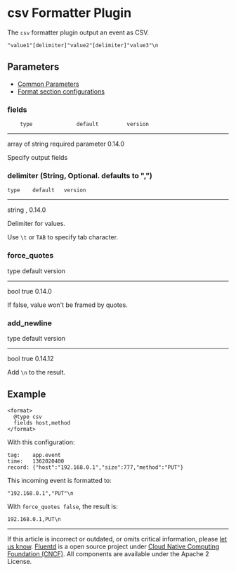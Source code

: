 # csv Formatter Plugin

The `csv` formatter plugin output an event as CSV.

``` {.CodeRay}
"value1"[delimiter]"value2"[delimiter]"value3"\n
```


## Parameters

-   [Common Parameters](/articles/plugin-common-parameters.md)
-   [Format section configurations](/articles/format-section.md)


### fields

        type              default         version
  ----------------- -------------------- ---------
   array of string   required parameter   0.14.0

Specify output fields


### delimiter (String, Optional. defaults to ",")

    type    default   version
  -------- --------- ---------
   string      ,      0.14.0

Delimiter for values.

Use `\t` or `TAB` to specify tab character.


### force\_quotes

   type   default   version
  ------ --------- ---------
   bool    true     0.14.0

If false, value won't be framed by quotes.


### add\_newline

   type   default   version
  ------ --------- ---------
   bool    true     0.14.12

Add `\n` to the result.


## Example

``` {.CodeRay}
<format>
  @type csv
  fields host,method
</format>
```

With this configuration:

``` {.CodeRay}
tag:    app.event
time:   1362020400
record: {"host":"192.168.0.1","size":777,"method":"PUT"}
```

This incoming event is formatted to:

``` {.CodeRay}
"192.168.0.1","PUT"\n
```

With `force_quotes false`, the result is:

``` {.CodeRay}
192.168.0.1,PUT\n
```


------------------------------------------------------------------------

If this article is incorrect or outdated, or omits critical information,
please [let us know](https://github.com/fluent/fluentd-docs/issues?state=open).
[Fluentd](http://www.fluentd.org/) is a open source project under [Cloud Native Computing Foundation (CNCF)](https://cncf.io/). All components
are available under the Apache 2 License.
